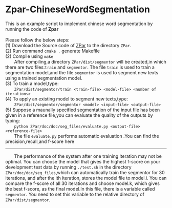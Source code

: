 # Zpar-ChineseWordSegmentation

This is an example script to implement chinese word segmentation by running the code of **Zpar**<br><br>
Please follow the below steps:<br>
(1) Download the Source code of [ZPar](https://github.com/SUTDNLP/ZPar) to the directory `ZPar`.<br>
(2) Run command `cmake .` generate Makefile<br>
(2) Compile using `make` <br>
&#160; &#160; &#160; &#160;After compiling,a directory `ZPar/dist/segmentor` will be created,in which there are two files:`train` and `segmentor`. The file `train` is used to train a segmentation model,and the file `segmentor` is used to segment new texts using a trained segmentation model.<br>
(3) To train a model,type:<br>
&#160; &#160; &#160; &#160;`ZPar/dist/segmentor/train <train-file> <model-file> <number of iterations>`<br>
(4) To apply an existing model to segment new texts,type:<br>
&#160; &#160; &#160; &#160;`ZPar/dist/segmentor/segmentor <model> <input-file> <output-file>`<br>
(5) Suppose a maunally specified segmentation of the input file has been given in a reference file,you can evaluate the quality of the outputs by typing:<br>
&#160; &#160; &#160; &#160;`python ZPar/doc/doc/seg_files/evaluate.py <output-file> <reference-file>` <br>
&#160; &#160; &#160; &#160;The file `evaluate.py` performs automatic evaluation .You can find the precision,recall,and f-score here<br>

---
&#160; &#160; &#160; &#160;The performance of the system after one training iteration may not be optimal. You can choose the model that gives the highest f-score on your development test data by running `./test.sh` in the directory `ZPar/doc/doc/seg_files`,which can automatically train the segmentor for 30 iterations, and after the ith iteration, stores the model file to model.i. You can compare the f-score of all 30 iterations and choose model.k, which gives the best f-score, as the final model.In this file, there is a variable called `segmentor`. You need to set this variable to the relative directory of `ZPar/dist/segmentor`.
